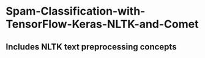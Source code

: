 # Spam-Classification-with-TensorFlow-Keras-NLTK-and-Comet
## Includes NLTK text preprocessing concepts
